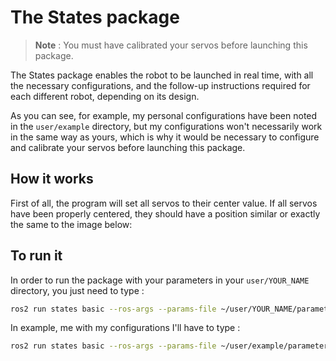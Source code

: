 # The States package

> **Note** : You must have calibrated your servos before launching this package.

The States package enables the robot to be launched in real time, with all the necessary configurations, and the follow-up instructions required for each different robot, depending on its design. 

As you can see, for example, my personal configurations have been noted in the `user/example` directory, but my configurations won't necessarily work in the same way as yours, which is why it would be necessary to configure and calibrate your servos before launching this package.

## How it works

First of all, the program will set all servos to their center value. If all servos have been properly centered, they should have a position similar or exactly the same to the image below: 

## To run it 
In order to run the package with your parameters in your `user/YOUR_NAME` directory, you just need to type : 
```bash
ros2 run states basic --ros-args --params-file ~/user/YOUR_NAME/parameters.yaml
```
In example, me with my configurations I'll have to type : 
```bash
ros2 run states basic --ros-args --params-file ~/user/example/parameters.yaml
```
